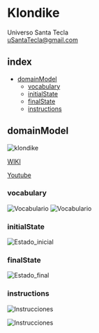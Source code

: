 # Klondike
Universo Santa Tecla  
[uSantaTecla@gmail.com](mailto:uSantaTecla@gmail.com)  

## index

* [domainModel](#domainModel)  
    * [vocabulary](#vocabulary)  
    * [initialState](#initialState)  
    * [finalState](#finalState)
    * [instructions](#instructions)  
## domainModel  
  
![klondike](./docs/images/klondike.png)  

[WIKI](https://es.wikipedia.org/wiki/Solitario_de_cartas)

[Youtube](https://www.youtube.com/watch?v=yjgQXcFVBQY)

### vocabulary

![Vocabulario](./docs/images/Klondike_clases.svg)
![Vocabulario](./docs/images/Klondike_clases_movimientos.svg) 
  
### initialState  
  
![Estado_inicial](./docs/images/Klondike_initial_state.svg)   
  
### finalState 

![Estado_final](./docs/images/Klondike_final_state.svg)  
  
### instructions  
  
![Instrucciones]()  
  
![Instrucciones]()  
  